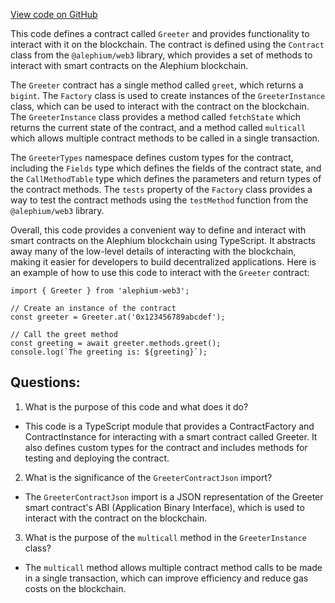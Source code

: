 [View code on GitHub](https://github.com/alephium/alephium-web3/packages/walletconnect/artifacts/ts/Greeter.ts)

This code defines a contract called `Greeter` and provides functionality to interact with it on the blockchain. The contract is defined using the `Contract` class from the `@alephium/web3` library, which provides a set of methods to interact with smart contracts on the Alephium blockchain. 

The `Greeter` contract has a single method called `greet`, which returns a `bigint`. The `Factory` class is used to create instances of the `GreeterInstance` class, which can be used to interact with the contract on the blockchain. The `GreeterInstance` class provides a method called `fetchState` which returns the current state of the contract, and a method called `multicall` which allows multiple contract methods to be called in a single transaction.

The `GreeterTypes` namespace defines custom types for the contract, including the `Fields` type which defines the fields of the contract state, and the `CallMethodTable` type which defines the parameters and return types of the contract methods. The `tests` property of the `Factory` class provides a way to test the contract methods using the `testMethod` function from the `@alephium/web3` library.

Overall, this code provides a convenient way to define and interact with smart contracts on the Alephium blockchain using TypeScript. It abstracts away many of the low-level details of interacting with the blockchain, making it easier for developers to build decentralized applications. Here is an example of how to use this code to interact with the `Greeter` contract:

```
import { Greeter } from 'alephium-web3';

// Create an instance of the contract
const greeter = Greeter.at('0x123456789abcdef');

// Call the greet method
const greeting = await greeter.methods.greet();
console.log(`The greeting is: ${greeting}`);
```
## Questions: 
 1. What is the purpose of this code and what does it do?
- This code is a TypeScript module that provides a ContractFactory and ContractInstance for interacting with a smart contract called Greeter. It also defines custom types for the contract and includes methods for testing and deploying the contract.

2. What is the significance of the `GreeterContractJson` import?
- The `GreeterContractJson` import is a JSON representation of the Greeter smart contract's ABI (Application Binary Interface), which is used to interact with the contract on the blockchain.

3. What is the purpose of the `multicall` method in the `GreeterInstance` class?
- The `multicall` method allows multiple contract method calls to be made in a single transaction, which can improve efficiency and reduce gas costs on the blockchain.